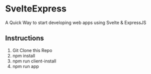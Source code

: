 # SvelteExpress
A Quick Way to start developing web apps using Svelte &amp; ExpressJS

## Instructions
1. Git Clone this Repo<br>
2. npm install<br>
3. npm run client-install<br>
4. npm run app
